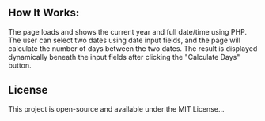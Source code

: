 ## How It Works:
The page loads and shows the current year and full date/time using PHP.
The user can select two dates using date input fields, and the page will calculate the number of days between the two dates.
The result is displayed dynamically beneath the input fields after clicking the "Calculate Days" button.
## License
This project is open-source and available under the MIT License...
